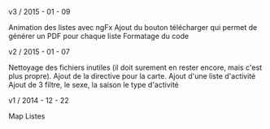 v3 / 2015 - 01 - 09

Animation des listes avec ngFx
Ajout du bouton télécharger qui permet de générer un PDF pour chaque liste
Formatage du code

v2 / 2015 - 01 - 07

Nettoyage des fichiers inutiles (il doit surement en rester encore, mais c'est plus propre).
Ajout de la directive pour la carte.
Ajout d'une liste d'activité
Ajout de 3 filtre, le sexe, la saison le type d'activité


v1 / 2014 - 12 - 22

Map
Listes
